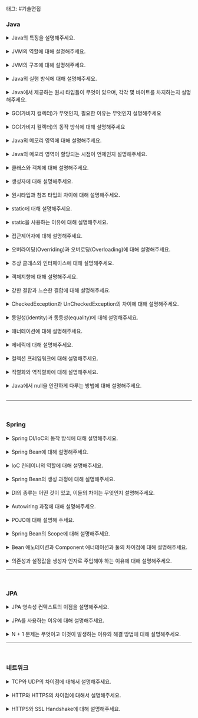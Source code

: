 태그: #기술면접

### Java

<details>
<summary>Java의 특징을 설명해주세요.</summary>
<div markdown="1">
<p>Java는 객체 객체지향 프로그래밍 언어입니다.</p>
<p>기본 자료형을 제외한 모든 요소들이 객체로 표현되고, 객체 지향 개념의 특징인 캡슐화, 상속, 다형성이 
잘 적용된 언어입니다.</p>
<p>Java의 장점은 JVM(자바가상머신) 위에서 동작하기 때문에 운영체제에 독립적이며, GarbageCollector를 통한
자동적인 메모리 관리가 가능하다는 것입니다.</p>
<p>Java의 단점은 JVM 위에서 동작하기 때문에 실행 속도가 상대적으로 느리고, 다중 상속이나 타입에 엄격하며, 제약이 많다는 것입니다.</p>
</div>
</details>

<br>

<details>
<summary>JVM의 역할에 대해 설명해주세요.</summary>
<div markdown="1">
<p>자바 가상 머신(Java Virtual Machine)의 약자를 따서 줄여 부르는 용어로 JVM의 역할은 자바 애플리케이션을 클래스 로더를 통해 읽어 자바 API와 함께 실행하는 것입니다. JVM은 메모리 관리(GC)를 수행하며 스택 기반의 가상머신 입니다.</p>
</div>
</details>

<br>

<details>
<summary>JVM의 구조에 대해 설명해주세요.</summary>
<div markdown="1">
<p>JVM의 구조는 Class Loader, Execution Engine, Runtime Data Area, JNI, Native Method Library로 이루어져 있습니다.</p>
<p>클래스 로더는 JVM 내로 클래스를 로드하고, 링크를 통해 배치하는 작업을 수행하는 모듈입니다.</p>
<p>
실행 엔진(Execution Engine)은 바이트 코드를 실행시키는 역할을 합니다. 실행 엔진의 구성 요소로는 인터프리터, JIT 컴파일러, GC가 있습니다.<br> 
인터프리터는 바이트 코드를 한 줄 씩 실행합니다.<br> JIT 컴파일러는 인터프리터의 효율을 높이기 위한 컴파일러로 인터프리터가 반복되는 코드를 발견하면 JIT 컴파일러가 반복되는 코드를 네이티브 코드로 변환합니다. 그 다음부터 인터프리터는 네이티브 코드로 컴파일된 코드를 바로 사용합니다.<br> 가비지 컬렉터(GC)는 힙 영역에서 사용되지 않는 객체들을 제거하는 작업을 의미합니다.
</p>
<p>Runtime Data Area는 프로그램 실행 중에 사용되는 다양한 영역으로 PC Register, Stack Area, Heap Area, Method Area, Native Method Area로 크게 5가지 영역으로 구분되어 있습니다.
</p>
<p>JNI(Java Native Interface)는 자바 애플리케이션에서 C, C++, 어셈블리어로 작성된 함수를 사용할 수 잇는 방법을 제공해줍니다. Native 키워드를 사용하여 메소드를 호출하며, 대표적인 메서드는 Thread의 currentThread()입니다.</p>
<p>Native Method Library는 C, C++로 작성된 라이브러리입니다.</p>
</div>
</details>

<br>

<details>
<summary>Java의 실행 방식에 대해 설명해주세요.</summary>
<div markdown="1">
<p>자바 컴파일러(javac)가 자바 소스코드(.java)를 읽어 자바 바이트코드(.class)로 변환시키고, 클래스 로더를 통해 class 파일들을 JVM으로 로딩합니다.</p>
<p>로딩된 class파일들은 Execution engine을 통해 해석되며, 해석된 바이트코드는 Runtime Data Areas 에 배치되어 실질적인 수행이 이루어집니다.</p>
</div>
</details>

<br>

<details>
<summary>Java에서 제공하는 원시 타입들이 무엇이 있으며, 각각 몇 바이트를 차지하는지 설명해주세요.</summary>
<div markdown="1">
<p>정수형에서 byte는 1바이트, short은 2바이트, int는 4바이트, long은 8바이트를 차지합니다.</p>
<p>실수형에서 float은 4 바이트, double은 8 바이트를 차지하고, 문자형 char는 2바이트, 논리형 boolean은 1바이트를 차지합니다.</p>
</div>
</details>

<br>

<details>
<summary>GC(가비지 컬렉터)가 무엇인지, 필요한 이유는 무엇인지 설명해주세요</summary>
<div markdown="1">
<p>GC는 힙 영역에서 사용하지 않는 객체들을 제거하는 작업을 의미합니다.</p>
<p>객체를 제거하는 작업이 필요한 이유는 자바는 개발자가 메모리를 직접 해제해줄 수 없는 언어이기 때문입니다. 따라서 객체를 사용하고 제거하는 기능이 필요하게 됩니다.</p>
</div>
</details>

<br>

<details>
<summary>GC(가비지 컬렉터)의 동작 방식에 대해 설명해주세요</summary>
<div markdown="1">
<p>GC는 Minor GC와 Major GC로 구분할 수 있으며, Minor GC는 young 영역에서, Major GC는 old 영역에서 일어난다고 정의합니다.</p>
<p>GC를 수행할 때는 GC를 수행하는 스레드 이외의 스레드는 모두 정지하며, 이를 Stop-the-world라고 합니다.</p>
<p>Minor GC는 Eden 영역이 가득 차면 시작됩니다. Eden 영역에서 참조가 남아있는 객체를 mark하고 survivor 영역으로 복사합니다. 그리고 Eden 영역을 비웁니다. survivor 영역도 가득차면 같은 방식으로 다른 survivor 영역에 복사하고 비웁니다. 이를 반복하다 보면 계속 해서 살아남은 객체는 old 영역으로 이동하게 됩니다.</p>
<p>Major GC는 old영역에서 일어납니다. 삭제되어야 하는 객체를 mark하고 지웁니다.(sweep) 메모리는 단편화 된 상태이므로 이를 한 군데에 모아주는 것은 Compaction이라 하며 compact라고 합니다. 그래서 Mark-Sweep-Compact 알고리즘이라고 합니다.</p>
</div>
</details>
<br>

<details>
<summary>Java의 메모리 영역에 대해 설명해주세요.</summary>
<div markdown="1">
<p>자바의 메모리 영역은 크게 Method 영역, Stack 영역, Heap 영역으로 구분되고, 데이터 타입에 따라 할당됩니다.</p>
<p>메서드(Method) 영역은 전역 변수와 static 변수를 저장하며, 프로그램의 시작부터 종료까지 메모리에 남아있습니다.</p>
<p>스택(Stack) 영역은 지역변수와 매개변수 데이터 값이 저장되는 공간이며, 메서드가 호출될 때 메모리에 할당되고 종료되면 메모리가 해제됩니다. LIFO(Last In First Out) 구조를 갖고 변수에 새로운 데이터가 할당되면 이전 데이터는 지워집니다.</p>
<p>힙(Heap) 영역은 new 키워드로 생성되는 객체(인스턴스), 배열 등이 저장되며, 가비지 컬렉션에 의해 메모리가 관리됩니다.</p>
</div>
</details>

<br>

<details>
<summary>Java의 메모리 영역이 할당되는 시점이 언제인지 설명해주세요.</summary>
<div markdown="1">
<p>메서드(Method) 영역은 JVM이 동작해서 클래스가 로딩될 때 생성됩니다.</p>
<p>스택(Stack) 영역은 컬파일 타입 시 할당되며, 힙(Heap) 영역은 런타임시 할당됩니다.</p>
</div>
</details>

<br>

<details>
<summary>클래스와 객체에 대해 설명해주세요.</summary>
<div markdown="1">
<p>클래스는 객체를 정의하는 틀 또는 설계도라고 할 수 있습니다.</p>
<p>객체는 클래스에 정의된 내용대로 메모리에 생성된 개체로 고유 이름, 행동, 상태를 가지며, 상태는 필드, 행동은 메서드라고 표현합니다.</p>
<p>그리고 객체에 메모리가 할당되어 실제로 활용 가능한 실체를 '인스턴스'라고 부릅니다.</p>
</div>
</details>

<br>

<details>
<summary>생성자에 대해 설명해주세요.</summary>
<div markdown="1">
<p>생성자는 클래스와 같은 이름의 메서드로 객체가 생성될 때 호출되는 메서드입니다.</p>
<p>명시적으로 생성자를 만들지 않아도 default 생성자가 생성되며, 생성자는 파라미터를 다르게 하여 오버로딩할 수 있습니다.</p>
</div>
</details>

<br>

<details>
<summary>원시타입과 참조 타입의 차이에 대해 설명해주세요.</summary>
<div markdown="1">
<p>원시타입은 Java에서 8개 밖에 존재하지 않는 타입입니다. 나머지는 모두 참조타입이라고 볼 수 있고, Object 클래스이거나 이를 상속하는 클래스들로 이루어져 있습니다.</p>
<p>원시타입은 항상 값이 존재해야 하지만, Object 타입은 null 포인터를 가질 수 있습니다. 그리고 멤버 변수가 초기화될 때, 원시타입은 기본값을 가지지만, 참조타입은 null 포인터를 가지고 있습니다.</p>
</div>
</details>

<br>

<details>
<summary>static에 대해 설명해주세요.</summary>
<div markdown="1">
<p>static은 클래스 멤버라고 하며, 클래스 로더가 클래스를 로딩해서 메서드 메모리 영역에 적재할 떄 클래스별로 관리됩니다.</p>
<p>static 키워드를 사용한 변수나 메서드, 즉 정적 멤버들은 모든 객체가 메모리를 공유하며, 어디서든지 참조할 수 있다는 장점이 있습니다.</p>
<p>그러나 GC의 관리 영역 밖에 있기 때문에 프로그램이 종료될 때까지 메모리가 할당된 채로 존재하게 되어 시스템 성능에 악영향을 줄 수 있습니다.</p>
</div>
</details>

<br>

<details>
<summary>static을 사용하는 이유에 대해 설명해주세요.</summary>
<div markdown="1">
<p>static은 인스턴스 생성 없이 바로 사용 가능하기 때문에 프로그램 내에서 공통으로 사용되는 데이터인 공용자원을 관리할 때 사용합니다.</p>
<p>일종의 전역변수와 같은 개념으로 공용자원에 대한 접근에 있어서 매번 메모리에 로딩하거나 값을 읽지 않아 비용을 줄이고 효율을 높일 수 있습니다.</p>
</div>
</details>

<br>

<details>
<summary>접근제어자에 대해 설명해주세요.</summary>
<div markdown="1">
<p>접근제어자는 변수 또는 메서드의 접근 범위를 설정하기 위해 사용하는 Java의 예약어를 의미하며, private, default, protected, public으로 총 4가지가 있습니다.</p>
<p>private은 해당 클래스 내에서만, default는 해당 패키지 내에서만, protected는 상속한 클래스까지, public은 전체 영역에서 접근 가능합니다.</p>
</div>
</details>

<br>

<details>
<summary>오버라이딩(Overriding)과 오버로딩(Overloading)에 대해 설명해주세요.</summary>
<div markdown="1">
<p>오버라이딩은 상위 클래스에 있는 메서드를 하위 클래스에서 재정의하는 것을 의미합니다.</p>
<p>오버로딩은 같은 클래스 내에서 매개변수의 개수나 타입을 다르게 구현하여 같은 이름의 메서드를 여러 개 정의하는 것입니다.</p>
</div>
</details>

<br>

<details>
<summary>추상 클래스와 인터페이스에 대해 설명해주세요.</summary>
<div markdown="1">
<p>추상 클래스는 객체의 추상적인 상위 개념으로 공통된 개념을 표현할 때 사용하며, 클래스 내에 추상 메서드가 하나 이상 포함되거나 abstract로 정의된 경우를 말합니다.</p>
<p>인터페이스는 모든 메서드가 추상 메서드로만 이루어져 있으며, 구현 객체가 동일하게 동작하는 것을 보장하기 위해 사용합니다.</p>
<p>공통점으로 new 연산자로 인스턴스 생성이 불가능하며, 사용하기 위해서는 하위 클래스에서 확장 및 구현해야 한다는 것이 있습니다.</p>
<p>차이점으로 추상 클래스는 단일 상속만 가능하고, 인터페이스는 다중 상속이 가능합니다. 그리고 추상클래스를 상속하는 집합 간에는 연관 관계가 있으며, 인터페이스를 구현한 집합 간에는 연관 관계가 없을 수 있습니다. </p>
</div>
</details>

<br>

<details>
<summary>객체지향에 대해 설명해주세요.</summary>
<div markdown="1">
<p>객체지향은 의존성 관리라고 정의할 수 있습니다.</p>
<p>객체지향으로 의존성을 관리함으로써 변경 영향을 최소화하고 독립적인 배포가 가능해지며 독립적인 개발이 가능해집니다.</p>
<p>따라서 객체지향에서 가장 중요한 것은 DIP(Dependency Inversion Principle)를 통한 고수준 정책(High Level Policy)과 저수준 구현 세부사항(Low Level Details)의 분리라고 할 수 있습니다.</p>
</div>
</details>

<br>

<details>
<summary>강한 결합과 느슨한 결합에 대해 설명해주세요.</summary>
<div markdown="1">
<p>결합도는 의존성의 정도를 나타내며 다른 모듈에 대해 얼마나 많은 정보를 알고 있는지에 대한 척도입니다.</p>
<p>어떤 모듈이 다른 모듈에 대해 자세한 부분(구현 세부사항)까지 알고 있을 경우에 강한 결합도를 가진다고 합니다.</p>
<p>그리고 어떤 모듈이 다른 모듈에 대해 필요한 정보(인터페이스로 추상화된 고수준 정책)만 알고 있다면 두 모듈은 낮은 결합도를 가진다고 합니다.</p>
<p>객체지향 관점에서 결합도는 객체 또는 클래스가 협력에 필요한 적절한 수준의 관계만을 유지하고 있는지를 나타냅니다. 이런 관점에서 강한 결합도는 반드시 지양해야 하며, 개발자는 적절한 결합도를 유지할 수 있도록 고민하고 설계해야 합니다.</p>
</div>
</details>

<br>

<details>
<summary>CheckedException과 UnCheckedException의 차이에 대해 설명해주세요.</summary>
<div markdown="1">
<p>둘의 차이는 RuntimeException을 상속하는가의 여부에 따라 다릅니다.</p>
<p>RuntimeException을 상속하면 UnCheckedException이며, 그 외의 Exception은 CheckedException입니다.</p>
<p>CheckedException은 실행하기 전에 예측 가능한 예외를 말하고, 반드시 예외 처리를 해야 합니다.</p>
<p>UncheckedException은 실행하고 난 후에 알 수 있는 예외를 말하고, 따로 예외처리를 하지 않아도 됩니다.</p>
</div>
</details>

<br>

<details>
<summary>동일성(identity)과 동등성(equality)에 대해 설명해주세요.</summary>
<div markdown="1">
<p>동일성은 객체의 주소가 같은지 비교하는 것이고, 두 객체가 같은 주소를 가지고 있다면 동일하다고 할 수 있습니다.</p>
<p>동등성은 두 객체가 같은 정보를 가진 것인지 비교하는 것으로 변수가 참조하고 있는 주소가 다르더라도 내용만 같으면 두 변수는 동등하다고 할 수 있습니다.</p>
</div>
</details>

<br>

<details>
<summary>애너테이션에 대해 설명해주세요.</summary>
<div markdown="1">
<p>애너테이션은 인터페이스를 기반으로 한 문법으로 주석처럼 코드에 달아 클래스에 특별한 의미를 부여하거나 기능을 주입할 수 있습니다.</p>
<p>대표적으로 @Override 애너테이션이 있습니다.</p>
</div>
</details>

<br>

<details>
<summary>제네릭에 대해 설명해주세요.</summary>
<div markdown="1">
<p>제네릭은 자바의 타입 안정성을 맡고 있습니다.</p>
<p>컴파일 과정에서 타입체크를 해주는 기능으로 객체의 타입 안정성을 높이고 형 변환의 번거로움을 줄여줍니다.</p>
</div>
</details>

<br>

<details>
<summary>컬렉션 프레임워크에 대해 설명해주세요.</summary>
<div markdown="1">
<p>널리 알려져 있는 자료구조를 바탕으로 객체나 데이터를 효율적으로 관리할 수 있는 표준화된 방법을 제공하는 라이브러리를 의미합니다.</p>
<p>자바 컬렉션에는 대표적으로 List, Set, Map 인터페이스를 기준으로 여러 구현체가 있습니다.</p>
</div>
</details>

<br>

<details>
<summary>직렬화와 역직렬화에 대해 설명해주세요.</summary>
<div markdown="1">
<p>직렬화란 자바 시스템 내부에서 사용되는 객체 또는 데이터를 외부의 자바 시스템에서도 사용할 수 있도록 바이트 형태로 데이터를 변환하는 기술이며, 역직렬화는 변환된 데이터를 다시 변환하는 기술을 의미합니다.</p>
<p>자바 직렬화는 JVM의 메모리에서만 상주되어 있는 객체 데이터를 영속화(Persistence)가 필요할 때 사용합니다. 시스템이 종료되더라도 없어지지 않는 장점을 가지며 영속화된 데이터이기 때문에 네트워크로 전송이 가능합니다.</p>
</div>
</details>

<br>

<details>
<summary>Java에서 null을 안전하게 다루는 방법에 대해 설명해주세요.</summary>
<div markdown="1">
<p>공개 메서드가 아닌 곳에는 assert를 사용하여 null을 방어할 수 있습니다.</p>
<p>또한, Objects.requireNonNull()을 사용하여 방어할 수 있습니다.</p>
<p>그리고 Optional을 사용해 리턴 타입에서 null을 반환하지 안도록 방어할 수 있습니다.</p>
<p>마지막으로 사전 조건과 사후 조건을 명확히 하여 계약에 의한 설계를 실천해야 합니다.</p>
</div>
</details>

<br>

---

<br>

### Spring

<details>
<summary>Spring DI/IoC의 동작 방식에 대해 설명해주세요.</summary>
<div markdown="1">
<p>IoC(제어의 역전)는 프로그램의 제어 흐름을 직접 제어하는 것이 아니라 외부에서 관리하는 것으로 코드의 최종 호출을 개발자가 제어하는 것이 아닌 프레임워크의 내부에서 결정된 대로 이루어집니다.</p>
<p>DI(의존관계 주입)는 Spring 프레임워크에서 지원하는 IoC의 형태로 클래스 사이의 의존관계를 빈 설정 정보를 바탕으로 컨테이너가 자동으로 연결해줍니다.</p>
<p>스프링에서는 스프링 컨테이셔 ApplicationContext를 이용하여 설정 정보를 생성, 등록하고 필요한 객체를 생성자 혹은 setter를 통해 주입합니다.</p>
</div>
</details>

<br>

<details>
<summary>Spring Bean에 대해 설명해주세요.</summary>
<div markdown="1">
<p>IoC 컨테이너 안에 들어있는 객체로 필요할 때 IoC 컨테이너에서 가져와서 사용합니다. @Bean 애너테이션을 사용하거나 xml 설정을 통해 일반 객체를 Bean으로 등록할 수 있습니다.</p>
</div>
</details>

<br>

<details>
<summary>IoC 컨테이너의 역할에 대해 설명해주세요.</summary>
<div markdown="1">
<p>애플리케이션 실행 시점에 빈 오브젝트를 인스턴스화하고 DI한 후에 최초로 애플리케이션을 기동할 빈 하나를 제공해줍니다.</p>
</div>
</details>

<br>

<details>
<summary>Spring Bean의 생성 과정에 대해 설명해주세요.</summary>
<div markdown="1">
<p>객체 생성, 의존 설정, 초기화, 사용, 소명 과정의 생명주기를 가지고 있습니다. Bean은 스프링 컨테이너에 의해 생명주기를 관리하며 빈 초기화 방법은 @PostConstruct 애너테이션을 사용하고, 빈 소멸에서는 @PreDestroy 애너테이션을 사용합니다.</p>
<p>생성한 스프링 빈을 등록할 때는 ComponentScan을 이용하거나 @Configuration의 @Bean 애너테이션을 사용하여 빈 설정파일에 직접 빈을 등록할 수 있습니다.</p>
</div>
</details>

<br>

<details>
<summary>DI의 종류는 어떤 것이 있고, 이들의 차이는 무엇인지 설명해주세요.</summary>
<div markdown="1">
<p>DI는 생성자 삽입, Setter를 이용한 메서드 매개 변수 삽입, 필드 주입이 있습니다.</p>
<p>생성자 주입은 생성자 호출 시점에 딱 한 번만 호출되는 것을 보장하며 불변, 필수 의존 관계에 사용합니다.</p>
<p>Setter 주입은 선택, 변경 가능성이 있는 의존 관계에 사용되며 스프링빈을 선택적으로 등록이 가능합니다.</p>
<p>필드 주입은 @Authwired 애너테이션을 사용하는데 외부에서 변경이 불가능하여 테스트 하기 힘듭니다. DI 프레임워크 없이는 작동하기 힘들며, 주로 애플리케이션과 관계 없는 테스트코드나 @Configuration 애너테이션 같은 스프링 설정 목적으로 사용합니다.</p>
</div>
</details>

<br>

<details>
<summary>Autowiring 과정에 대해 설명해주세요.</summary>
<div markdown="1">
<p>컨테이너에서 타입(인터페이스 또는 오브젝트)을 이용해 의존 대상 객체를 검색하고 할당할 수 있는 빈 객체를 찾아 주입합니다.</p>
</div>
</details>

<br>

<details>
<summary>POJO에 대해 설명해 주세요.</summary>
<div markdown="1">
<p>POJO는 프레임워크의 인터페이스, 클래스를 구현하거나 확장하지 않은 단순한 클래스로 Java에서 제공하는 API 외에 종속되지 않습니다.</p>
<p>특정 환경에 종속되지 않아 코드가 간결하고 테스트 자동화에 유리합니다.</p>
<p>스프링에서는 도메인과 비즈니스 로직을 수행하는 대상이 POJO 대상이 될 수 있습니다.</p>
</div>
</details>

<br>

<details>
<summary>Spring Bean의 Scope에 대해 설명해주세요.</summary>
<div markdown="1">
<p>빈 스코프는 빈이 존재할 수 있는 범위를 뜻하며 싱글톤, 프로토타입, request, session, application 등이 있습니다.</p>
<p>싱글톤은 기본 스코프로 스프링 컨테이너의 시작과 종료까지 유지되는 가장 넓은 범위의 스코프입니다.</p>
<p>프로토타입은 빈의 생성과 의존 관계 주입까지만 관여하고 더는 관리하지 않는 매우 짧은 범위의 스코프입니다.</p>
<p>request는 웹 요청이 들어오고 나갈 때까지 유지하는 스코프이고, session은 웹 세션이 생성, 종료할때까지 유지하는 스코프이며, application은 웹 서블릿 컨텍스트와 같은 범위로 유지하는 스코프입니다.</p>
</div>
</details>

<br>

<details>
<summary>Bean 애노테이션과 Component 애너테이션과 둘의 차이점에 대해 설명해주세요.</summary>
<div markdown="1">
<p>두 애너테이션 모두 IoC 컨테이너에 Bean으로 등록하기 위해 사용합니다.</p>
<p>Component 애너테이션은 개발자가 작성한 class를 기반으로 실행 시점에 인스턴스 객체를 1회 생성합니다.(싱글톤)</p>
<p>Controller, Service, Repository 애너테이션은 모두 Component 애너테이션이며, 실행 시점에 자동으로 의존성을 주입합니다.</p>
<p>Bean 애너테이션은 개발자가 작성한 method를 기반으로 메서드에서 반환하는 객체를 인스턴스 객체로 1회 생성합니다.(싱글톤)</p>
</div>
</details>

<br>

<details>
<summary>의존성과 설정값을 생성자 인자로 주입해야 하는 이유에 대해 설명해주세요.</summary>
<div markdown="1">
<p>모든 의존성을 생성자를 통해 주입하면, 인스턴스 생성 시 즉시 어떠한 동작을 실행할 수 있습니다. 또한 추가적인 설정은 필요하지 않으며, 뜻하지 않게 의존성과 설정값을 빠뜨리는 일이 발생하지 않고 테스트에도 용이합니다.</p>
</div>
</details>

---

<br>

### JPA

<details>
<summary>JPA 영속성 컨텍스트의 이점을 설명해주세요.</summary>
<div markdown="1">
<p>영속성 컨텍스트는 엔티티를 영구 저장하는 환경을 의미합니다.</p>
<p>영속성 컨텍스트를 쓰는 이유는 1차 캐시, 동일성 보장, 쓰기 지연, 변경 감지, 지연 로딩이 있습니다.</p>
<p>1차 캐시: 조회가 가능하며 1차 캐시에 없으면 DB에서 조회하여 1차 캐시에 올려 놓습니다.</p>
<p>동일성 보장: 동일성 비교가 가능합니다.(==)</p>
<p>쓰기 지연: 트랜잭션을 지원하는 쓰기 지연이 가능하며 트랜잭션 커밋하기 전까지 SQL을 바로 보내지 않고 모아서 보낼 수 있습니다.</p>
<p>변경 감지(Dirty checking): 스냅샷을 1차 캐시에 들어온 데이터를 찍습니다. commit 되는 시점에 Entity와 스냅샷과 비교하여 update SQL을 생성합니다.</p>
<p>지연 로딩: 엔티티에서 해당 엔티티를 불러올 때 그 때 SQL을 날려 해당 데이터를 가져옵니다.</p>
</div>
</details>

<br>

<details>
<summary>JPA를 사용하는 이유에 대해 설명해주세요.</summary>
<div markdown="1">
<p>JPA를 사용하는 이유는 객체지향 프레임워크이기 때문입니다. JPA를 사용하면 비즈니스 로직이 RDBMS에 의존하는 것이 아니라, 자바 코드로 표현할 수 있으며, 그로 인해 생산성이 높아진다고 볼 수 있습니다.</p>
<p>또한, JPA는 JPQL로  SQL을 추상화하기 때문에 RDBMS Vendor에 관계없이 동일한 쿼리를 작성해서 같은 동작을 기대할 수 있다는 장점이 있습니다.</p>
</div>
</details>

<br>

<details>
<summary>N + 1 문제는 무엇이고 이것이 발생하는 이유와 해결 방법에 대해 설명해주세요.</summary>
<div markdown="1">
<p>N + 1 쿼리 문제는 즉시 로딩과 지연 로딩 전략 각각의 상황에서 발생할 수 있으며, 하위 엔티티들이 존재하는 경우, 한 쿼리에서 모두 가져오는 것이 아니라, 필요한 곳에서 각각 쿼리가 발생하는 경우를 말합니다.</p>
<p>즉시 로딩에서 발생하는 이유는 JPQL을 사용하는 경우 전체 조회를 했을 때, 영속성 컨텍스트가 아닌 데이터베이스에서 직접 데이터를 조회한 다음 즉시 로딩 전략이 동작하기 때문입니다.</p>
<p>지연 로딩에서 발생하는 이유는 지연 로딩 전략을 사용한 하위 엔티티를 로드할 때, JPA에서 프록시 엔티티를 unproxy할 때 해당 엔티티를 조회하기 위한 추가적인 쿼리가 실행되어 발생합니다.</p>
<p>해결 방법으로는 Fetch Join이라고 불리는 JPQL의 join fetch를 사용하는 방법이 있으며, 또 다른 방법으로는 EntityGraph 애너테이션을 사용하는 방법, Fetch 애너테이션의 FetchMode를 SUBSELECT로 설정하여 사용하는 방법, BatchSize 애너테이션을 사용해 조절하거나 전역적인 Batch-size를 설정하는 방법이 있습니다.</p>
</div>
</details>

---

<br>

### 네트워크

<details>
<summary>TCP와 UDP의 차이점에 대해서 설명해주세요.</summary>
<div markdown="1">
<p>TCP는 연결 지향형 프로토콜이고 UDP는 데이터를 데이터그램 단위로 전송하는 프로토콜입니다.</p>
<p>TCP는 가상 회선을 만들어 신뢰성을 보장하도록 하는 프로토콜로 따로 신뢰성을 보장하기 위한 절차가 없는 UDP에 비해 속도가 느린 편 입니다.</p>
<p>TCP는 파일 전송과 같은 신뢰성이 중요한 서비스에 사용되고, UDP는 스트리밍, RTP와 같이 연속성이 더 중요한 서비스에 사용됩니다.</p>
<p>UDP는 신뢰성을 UDP 자체에서 보장하지 않는 것 뿐이지, 개발자가 직접 신뢰성을 보장하도록 할 수 있습니다. 그래서 HTTP/3은 QUIC이라는 프로토콜을 기반으로 하는데, QUIC은 UDP를 기반으로 합니다. 즉 UDP 자체는 신뢰성을 보장하지 않지만, 추가적인 정의를 통해서 신뢰성을 보장 받을 수 있습니다.</p>
</div>
</details>

<br>

<details>
<summary>HTTP와 HTTPS의 차이점에 대해서 설명해주세요.</summary>
<div markdown="1">
<p>HTTP는 따로 암호화 과정을 거치지 않기 때문에 중간에 패킷을 가로채거나 수정할 수 있기 때문에 보안이 취약합니다. 이를 보완하기 위해 나온 것이 HTTPS입니다.  HTTPS는 중간에 암호화 계층을 거쳐서 패킷을 암호화합니다.</p>
</div>
</details>

<br>

<details>
<summary>HTTPS와 SSL Handshake에 대해 설명해주세요.</summary>
<div markdown="1">
<p>HTTPS는 HTTP에 보안 계층을 추가한 것으로 제 3자 인증, 공개키 암호화, 비밀키 암호화를 사용합니다.</p>
<p>제 3자 인증은 믿을 수 있는 인증기관에 등록된 인증서만 신뢰하는 것이고, 공개키 암호화는 비밀키를 공유하기 위해 사용하며, 비밀키 암호화는 통신하는 데이터를 암호화 하는데 사용합니다.</p>
<p>클라이언트는 TCP 3Way handshake를 수행한 이후 client hello를 전송하며, 서버는 인증서를 보냅니다.</p>
<p>클라이언트는 받은 인증서를 신뢰하기 위해서 등록된 인증기관인지 확인합니다. 이 인증서는 인증기관의 개인키로 암호화되어 있으며, 공개키로 검증할 수 있습니다.</p>
<p>서버의 공개키로 통신에 사용할 비밀키를 암호화해서 서버에 보내고, 서버는 이를 개인키로 확인하고 이후 통신은 공유된 비밀키로 암호화되어 통신합니다.</p>
</div>
</details>